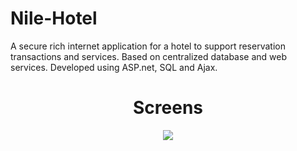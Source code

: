 # Nile-Hotel
A secure rich internet application for a hotel to support reservation transactions and services. Based on centralized database and web services. Developed using ASP.net, SQL and Ajax.

<h1 align="center">Screens</h1>


<p align="center">
    <img src="Picture1.jpg"</img> 
</p>

